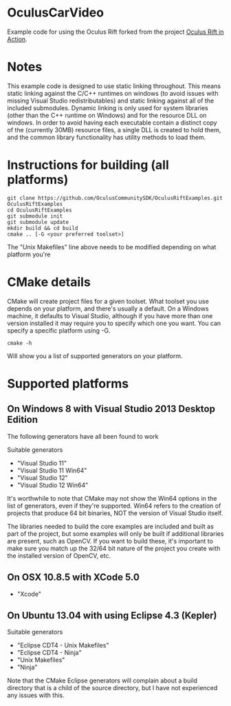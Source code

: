 OculusCarVideo
==================

Example code for using the Oculus Rift forked from the project [Oculus Rift in Action](https://github.com/OculusRiftInAction/OculusRiftInAction).

# Notes

This example code is designed to use static linking throughout.  This means static linking against the C/C++ runtimes 
on windows (to avoid issues with missing Visual Studio redistributables) and static linking against all of the 
included submodules.  Dynamic linking is only used for system libraries (other than the C++ runtime on Windows) and 
for the resource DLL on windows.  In order to avoid having each executable contain a distinct copy of the (currently 
30MB) resource files, a single DLL is created to hold them, and the common library functionality has utility methods 
to load them.

# Instructions for building (all platforms)

	git clone https://github.com/OculusCommunitySDK/OculusRiftExamples.git OculusRiftExamples
	cd OculusRiftExamples
	git submodule init
	git submodule update
	mkdir build && cd build
	cmake .. [-G <your preferred toolset>]

The "Unix Makefiles" line above needs to be modified depending on what platform you're 

# CMake details

CMake will create project files for a given toolset.  What toolset you use depends on your platform, and there's usually a 
default.  On a Windows machine, it defaults to Visual Studio, although if you have more than one version installed it may 
require you to specify which one you want.  You can specify a specific platform using -G.  

    cmake -h

Will show you a list of supported generators on your platform.

# Supported platforms

## On Windows 8 with Visual Studio 2013 Desktop Edition

The following generators have all been found to work

Suitable generators

* "Visual Studio 11"
* "Visual Studio 11 Win64"
* "Visual Studio 12"
* "Visual Studio 12 Win64"

It's worthwhile to note that CMake may not show the Win64 options in the list of generators, even if they're supported.
Win64 refers to the creation of projects that produce 64 bit binaries, NOT the version of Visual Studio itself. 

The libraries needed to build the core examples are included and built as part of the project, but some examples will 
only be built if additional libraries are present, such as OpenCV.  If you want to build these, it's important to make 
sure you match up the 32/64 bit nature of the project you create with the installed version of OpenCV, etc.  

## On OSX 10.8.5 with XCode 5.0

* "Xcode"

## On Ubuntu 13.04 with using Eclipse 4.3 (Kepler) 

Suitable generators

* "Eclipse CDT4 - Unix Makefiles"
* "Eclipse CDT4 - Ninja"
* "Unix Makefiles"
* "Ninja"

Note that the CMake Eclipse generators will complain about a build directory that is a child of the source directory, 
but I have not experienced any issues with this. 

